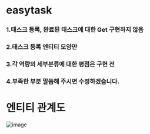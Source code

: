 # easytask


### 1.태스크 등록, 완료된 태스크에 대한 Get 구현하지 않음 
### 2.태스크 등록 엔티티 모양만 
### 3.각 역량의 세부분류에 대한 평점은 구현 전
### 4.부족한 부분 말씀해 주시면 수정하겠습니다.



# 엔티티 관계도
![image](https://user-images.githubusercontent.com/104514223/218369565-4c3246d2-b613-4523-94a2-9c9be6e694c6.png)
